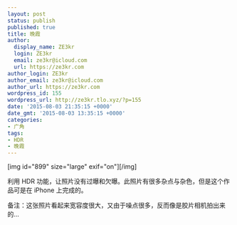 ```yaml
---
layout: post
status: publish
published: true
title: 晚霞
author:
  display_name: ZE3kr
  login: ZE3kr
  email: ze3kr@icloud.com
  url: https://ze3kr.com
author_login: ZE3kr
author_email: ze3kr@icloud.com
author_url: https://ze3kr.com
wordpress_id: 155
wordpress_url: http://ze3kr.tlo.xyz/?p=155
date: '2015-08-03 21:35:15 +0000'
date_gmt: '2015-08-03 13:35:15 +0000'
categories:
- 广角
tags:
- HDR
- 晚霞
---
```

<p>[img id="899" size="large" exif="on"][/img]</p>
<p>利用 HDR 功能，让照片没有过曝和欠曝。此照片有很多杂点与杂色，但是这个作品可是在 iPhone 上完成的。</p>
<p>备注：这张照片看起来宽容度很大，又由于噪点很多，反而像是胶片相机拍出来的...</p>
